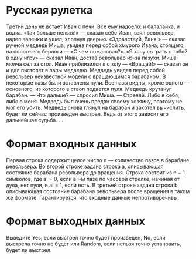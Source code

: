 # Русская рулетка
Третий день не встает Иван с печи. Все ему надоело: и балалайка, и водка. «Так больше нельзя!» — сказал себе Иван, взял револьвер, надел валенки и ушел, хлопнув дверью.
«Здравствуй, Ваня!» — сказал ручной медведь Миша, увидев перед собой хмурого Ивана, стоящего на пороге его берлоги — «С чем пожаловал?». «Я хочу сыграть с тобой в одну игру» —
сказал Иван, достав револьвер из-за пазухи. Миша молча сел за стол. Иван приблизился к столу —
«Вращай!» — сказал он и дал пистолет в лапы медведю.
Медведь увидел перед собой револьвер неизвестной модели с вращающимся барабаном. В некоторые пазы были вставлены пули. Все пазы видны, кроме одного — основного, из которого в ствол
подается пуля. Медведь крутанул барабан.
— Что дальше? — спросил Миша.
— Стреляй. Либо в себя, либо в меня.
Медведь был очень предан своему хозяину, поэтому не мог его убить. Медведь снова глянул
на барабан и захотел вычислить, будет ли сейчас произведен выстрел. Ведь от этого зависит его
дальнейшая судьба. . .
# Формат входных данных
Первая строка содержит целое число n — количество пазов в барабане револьвера.
Во второй строке задана строка a, описывающая состояние барабана револьвера до вращения.
Строка состоит из n − 1 символов, где ai = 0, если в i-м пазе по часовой стрелке, начиная от дула, нет пули, и ai = 1, если есть.
В третьей строке задана строка b, описывающая состояние барабана револьвера после вращения в таком же формате.
Гарантируется, что входные данные непротиворечивы.

# Формат выходных данных
Выведите Yes, если выстрел точно будет произведен, No, если выстрела точно не будет или
Random, если нельзя точно установить, будет ли выстрел.

